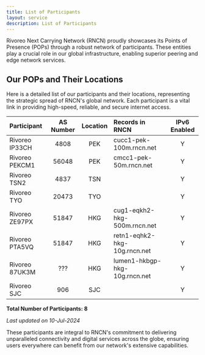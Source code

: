 ```yaml
---
title: List of Participants
layout: service
description: List of Participants
---
```


Rivoreo Next Carrying Network (RNCN) proudly showcases its Points of Presence (POPs) through a robust network of participants. These entities play a crucial role in our global infrastructure, enabling superior peering and edge network services.

## Our POPs and Their Locations

Here is a detailed list of our participants and their locations, representing the strategic spread of RNCN's global network. Each participant is a vital link in providing high-speed, reliable, and secure internet access.

| **Participant**       | **AS Number** | **Location** | **Records in RNCN**               | **IPv6 Enabled** |
|:----------------------|:-------------:|:------------:|:----------------------------------|:----------------:|
| Rivoreo IP33CH        | 4808          | PEK          | cucc1-pek-100m.rncn.net           | Y                |
| Rivoreo PEKCM1        | 56048         | PEK          | cmcc1-pek-50m.rncn.net            | Y                |
| Rivoreo TSN2          | 4837          | TSN          |                                   | Y                |
| Rivoreo TYO           | 20473         | TYO          |                                   | Y                |
| Rivoreo ZE97PX        | 51847         | HKG          | cug1-eqkh2-hkg-500m.rncn.net      | Y                |
| Rivoreo PTA5VQ        | 51847         | HKG          | retn1-eqhk2-hkg-10g.rncn.net      | Y                |
| Rivoreo 87UK3M        | ???           | HKG          | lumen1-hkbgp-hkg-10g.rncn.net     | Y                |
| Rivoreo SJC           | 906           | SJC          |                                   | Y                |

**Total Number of Participants: 8**

_Last updated on 10-Jul-2024_

These participants are integral to RNCN's commitment to delivering unparalleled connectivity and digital services across the globe, ensuring users everywhere can benefit from our network's extensive capabilities.
